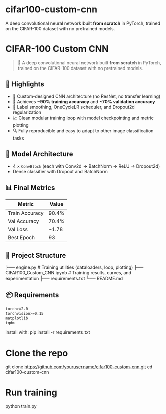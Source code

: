 # cifar100-custom-cnn
A deep convolutional neural network built **from scratch** in PyTorch, trained on the CIFAR-100 dataset with no pretrained models.


# CIFAR-100 Custom CNN

> 🧠 A deep convolutional neural network built **from scratch** in PyTorch, trained on the CIFAR-100 dataset with no pretrained models.

## 🚀 Highlights
- 🔨 Custom-designed CNN architecture (no ResNet, no transfer learning)
- 🎯 Achieves **~90% training accuracy** and **~70% validation accuracy**
- 🧪 Label smoothing, OneCycleLR scheduler, and Dropout2d regularization
- 📈 Clean modular training loop with model checkpointing and metric plotting
- 🔍 Fully reproducible and easy to adapt to other image classification tasks

## 🧱 Model Architecture
- 4 × `ConvBlock` (each with Conv2d → BatchNorm → ReLU → Dropout2d)
- Dense classifier with Dropout and BatchNorm

## 📊 Final Metrics
| Metric         | Value      |
|----------------|------------|
| Train Accuracy | 90.4%      |
| Val Accuracy   | 70.4%      |
| Val Loss       | ~1.78      |
| Best Epoch     | 93         |

## 📁 Project Structure
├── engine.py # Training utilities (dataloaders, loop, plotting)
├── CIFAR100_Custom_CNN.ipynb # Training results, curves, and experimentation
├── requirements.txt
└── README.md

## 📦 Requirements

```bash
torch>=2.0
torchvision>=0.15
matplotlib
tqdm
```

install with:
pip install -r requirements.txt

# Clone the repo
git clone https://github.com/yourusername/cifar100-custom-cnn.git
cd cifar100-custom-cnn

# Run training
python train.py
